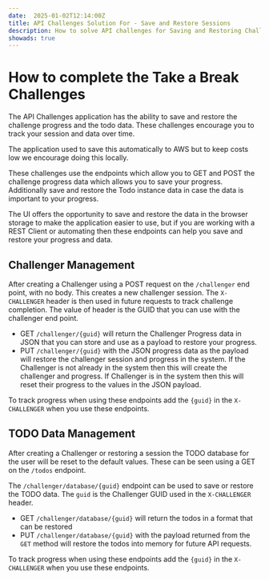 ```yaml
---
date:  2025-01-02T12:14:00Z
title: API Challenges Solution For - Save and Restore Sessions
description: How to solve API challenges for Saving and Restoring Challenge and Data.
showads: true
---
```


# How to complete the Take a Break Challenges

The API Challenges application has the ability to save and restore the challenge progress and the todo data. These challenges encourage you to track your session and data over time.

The application used to save this automatically to AWS but to keep costs low we encourage doing this locally.

These challenges use the endpoints which allow you to GET and POST the challenge progress data which allows you to save your progress. Additionally save and restore the Todo instance data in case the data is important to your progress.

The UI offers the opportunity to save and restore the data in the browser storage to make the application easier to use, but if you are working with a REST Client or automating then these endpoints can help you save and restore your progress and data.


## Challenger Management

After creating a Challenger using a POST request on the `/challenger` end point, with no body. This creates a new challenger session. The `X-CHALLENGER` header is then used in future requests to track challenge completion. The value of header is the GUID that you can use with the challenger end point.

- GET `/challenger/{guid}` will return the Challenger Progress data in JSON that you can store and use as a payload to restore your progress.
- PUT `/challenger/{guid}` with the JSON progress data as the payload will restore the challenger session and progress in the system. If the Challenger is not already in the system then this will create the challenger and progress. If Challenger is in the system then this will reset their progress to the values in the JSON payload.

To track progress when using these endpoints add the `{guid}` in the `X-CHALLENGER` when you use these endpoints.

## TODO Data Management

After creating a Challenger or restoring a session the TODO database for the user will be reset to the default values. These can be seen using a GET on the `/todos` endpoint.

The `/challenger/database/{guid}` endpoint can be used to save or restore the TODO data. The `guid` is the Challenger GUID used in the `X-CHALLENGER` header.

- GET `/challenger/database/{guid}` will return the todos in a format that can be restored
- PUT `/challenger/database/{guid}` with the payload returned from the `GET` method will restore the todos into memory for future API requests.


To track progress when using these endpoints add the `{guid}` in the `X-CHALLENGER` when you use these endpoints.




